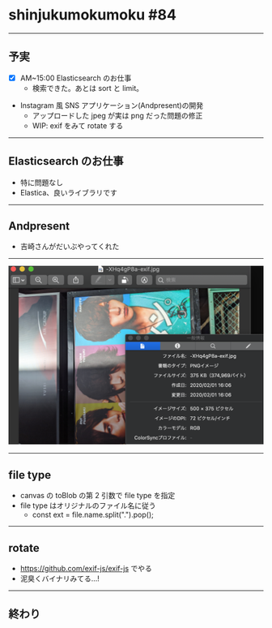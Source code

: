 # shinjukumokumoku #84

---

## 予実

- [x] AM~15:00 Elasticsearch のお仕事
  - 検索できた。あとは sort と limit。
- Instagram 風 SNS アプリケーション(Andpresent)の開発
  - アップロードした jpeg が実は png だった問題の修正
  - WIP: exif をみて rotate する

---

## Elasticsearch のお仕事

- 特に問題なし
- Elastica、良いライブラリです

---

## Andpresent

- 吉崎さんがだいぶやってくれた

---

![](https://github.com/kaibadash/gitpitch/blob/master/shinjukumokumoku/84/image.png?raw=true)

---

## file type

- canvas の toBlob の第 2 引数で file type を指定
- file type はオリジナルのファイル名に従う
  - const ext = file.name.split(".").pop();

---

## rotate

- https://github.com/exif-js/exif-js でやる
- 泥臭くバイナリみてる…!

---

## 終わり
